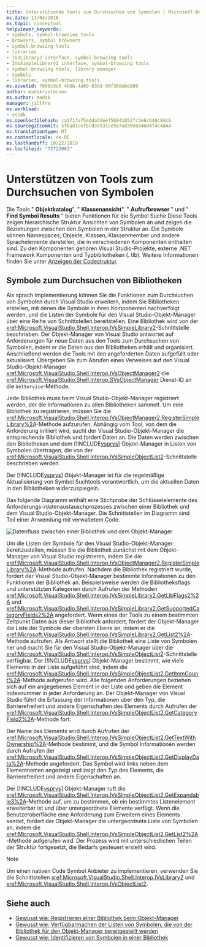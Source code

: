 ```yaml
---
title: Unterstützende Tools zum Durchsuchen von Symbolen | Microsoft-Dokumentation
ms.date: 11/04/2016
ms.topic: conceptual
helpviewer_keywords:
- symbols, symbol-browsing tools
- browsers, symbol browsers
- symbol-browsing tools
- libraries
- IVsLibrary2 interface, symbol-browsing tools
- IVsSimpleLibrary2 interface, symbol-browsing tools
- symbol-browsing tools, library manager
- symbols
- libraries, symbol-browsing tools
ms.assetid: 70d8c9e5-4b0b-4a69-b3b3-90f36debe880
author: madskristensen
ms.author: madsk
manager: jillfra
ms.workload:
- vssdk
ms.openlocfilehash: ca171fa75adda3deef5b941852fc3e6c648c84c6
ms.sourcegitcommit: 5f6ad1cefbcd3d531ce587ad30e684684f4c4d44
ms.translationtype: MT
ms.contentlocale: de-DE
ms.lasthandoff: 10/22/2019
ms.locfileid: "72723083"
---
```

# <a name="supporting-symbol-browsing-tools"></a>Unterstützen von Tools zum Durchsuchen von Symbolen
Die Tools " **Objektkatalog**", " **Klassenansicht**", " **Aufrufbrowser** " und " **Find Symbol Results** " bieten Funktionen für die Symbol Suche Diese Tools zeigen hierarchische Struktur Ansichten von Symbolen an und zeigen die Beziehungen zwischen den Symbolen in der Struktur an. Die Symbole können Namespaces, Objekte, Klassen, Klassenmember und andere Sprachelemente darstellen, die in verschiedenen Komponenten enthalten sind. Zu den Komponenten gehören Visual Studio-Projekte, externe .NET Framework Komponenten und Typbibliotheken (. tlb). Weitere Informationen finden Sie unter [Anzeigen der Codestruktur](../../ide/viewing-the-structure-of-code.md).

## <a name="symbol-browsing-libraries"></a>Symbole zum Durchsuchen von Bibliotheken
 Als sprach Implementierung können Sie die Funktionen zum Durchsuchen von Symbolen durch Visual Studio erweitern, indem Sie Bibliotheken erstellen, mit denen die Symbole in ihren Komponenten nachverfolgt werden, und die Listen der Symbole für den Visual Studio-Objekt-Manager über eine Reihe von Schnittstellen bereitstellen. Eine Bibliothek wird von der <xref:Microsoft.VisualStudio.Shell.Interop.IVsSimpleLibrary2>-Schnittstelle beschrieben. Der Objekt-Manager von Visual Studio antwortet auf Anforderungen für neue Daten aus den Tools zum Durchsuchen von Symbolen, indem er die Daten aus den Bibliotheken erhält und organisiert. Anschließend werden die Tools mit den angeforderten Daten aufgefüllt oder aktualisiert. Übergeben Sie zum Abrufen eines Verweises auf den Visual Studio-Objekt-Manager <xref:Microsoft.VisualStudio.Shell.Interop.IVsObjectManager2> die <xref:Microsoft.VisualStudio.Shell.Interop.SVsObjectManager> Dienst-ID an die `GetService`-Methode.

 Jede Bibliothek muss beim Visual Studio-Objekt-Manager registriert werden, der die Informationen zu allen Bibliotheken sammelt. Um eine Bibliothek zu registrieren, müssen Sie die <xref:Microsoft.VisualStudio.Shell.Interop.IVsObjectManager2.RegisterSimpleLibrary%2A>-Methode aufzurufen. Abhängig vom Tool, von dem die Anforderung initiiert wird, sucht der Visual Studio-Objekt-Manager die entsprechende Bibliothek und fordert Daten an. Die Daten werden zwischen den Bibliotheken und dem [!INCLUDE[vsprvs](../../code-quality/includes/vsprvs_md.md)] Objekt-Manager in Listen von Symbolen übertragen, die von der <xref:Microsoft.VisualStudio.Shell.Interop.IVsSimpleObjectList2>-Schnittstelle beschrieben werden.

 Der [!INCLUDE[vsprvs](../../code-quality/includes/vsprvs_md.md)] Objekt-Manager ist für die regelmäßige Aktualisierung von Symbol Suchtools verantwortlich, um die aktuellen Daten in den Bibliotheken widerzuspiegeln.

 Das folgende Diagramm enthält eine Stichprobe der Schlüsselelemente des Anforderungs-/datenaustauschprozesses zwischen einer Bibliothek und dem Visual Studio-Objekt-Manager. Die Schnittstellen im Diagramm sind Teil einer Anwendung mit verwaltetem Code.

 ![Datenfluss zwischen einer Bibliothek und dem Objekt-Manager](../../extensibility/internals/media/callbrowserdiagram.gif "Callbrowserdiagram")

 Um die Listen der Symbole für den Visual Studio-Objekt-Manager bereitzustellen, müssen Sie die Bibliothek zunächst mit dem Objekt-Manager von Visual Studio registrieren, indem Sie die <xref:Microsoft.VisualStudio.Shell.Interop.IVsObjectManager2.RegisterSimpleLibrary%2A>-Methode aufrufen. Nachdem die Bibliothek registriert wurde, fordert der Visual Studio-Objekt-Manager bestimmte Informationen zu den Funktionen der Bibliothek an. Beispielsweise werden die Bibliotheksflags und unterstützten Kategorien durch Aufrufen der Methoden <xref:Microsoft.VisualStudio.Shell.Interop.IVsSimpleLibrary2.GetLibFlags2%2A> und <xref:Microsoft.VisualStudio.Shell.Interop.IVsSimpleLibrary2.GetSupportedCategoryFields2%2A> angefordert. Wenn eines der Tools zu einem bestimmten Zeitpunkt Daten aus dieser Bibliothek anfordert, fordert der Objekt-Manager die Liste der Symbole der obersten Ebene an, indem er die <xref:Microsoft.VisualStudio.Shell.Interop.IVsSimpleLibrary2.GetList2%2A>-Methode aufrufen. Als Antwort stellt die Bibliothek eine Liste von Symbolen her und macht Sie für den Visual Studio-Objekt-Manager über die <xref:Microsoft.VisualStudio.Shell.Interop.IVsSimpleObjectList2>-Schnittstelle verfügbar. Der [!INCLUDE[vsprvs](../../code-quality/includes/vsprvs_md.md)] Objekt-Manager bestimmt, wie viele Elemente in der Liste aufgeführt sind, indem die <xref:Microsoft.VisualStudio.Shell.Interop.IVsSimpleObjectList2.GetItemCount%2A>-Methode aufgerufen wird. Alle folgenden Anforderungen beziehen sich auf ein angegebenes Element in der Liste und geben die Element Indexnummer in jeder Anforderung an. Der Objekt-Manager von Visual Studio führt die Erfassung der Informationen über den Typ, die Barrierefreiheit und andere Eigenschaften des Elements durch Aufrufen der <xref:Microsoft.VisualStudio.Shell.Interop.IVsSimpleObjectList2.GetCategoryField2%2A>-Methode fort.

 Der Name des Elements wird durch Aufrufen der <xref:Microsoft.VisualStudio.Shell.Interop.IVsSimpleObjectList2.GetTextWithOwnership%2A>-Methode bestimmt, und die Symbol Informationen werden durch Aufrufen der <xref:Microsoft.VisualStudio.Shell.Interop.IVsSimpleObjectList2.GetDisplayData%2A>-Methode angefordert. Das Symbol wird links neben dem Elementnamen angezeigt und zeigt den Typ des Elements, die Barrierefreiheit und andere Eigenschaften an.

 Der [!INCLUDE[vsprvs](../../code-quality/includes/vsprvs_md.md)] Objekt-Manager ruft die <xref:Microsoft.VisualStudio.Shell.Interop.IVsSimpleObjectList2.GetExpandable3%2A>-Methode auf, um zu bestimmen, ob ein bestimmtes Listenelement erweiterbar ist und über untergeordnete Elemente verfügt. Wenn die Benutzeroberfläche eine Anforderung zum Erweitern eines Elements sendet, fordert der Objekt-Manager die untergeordnete Liste von Symbolen an, indem die <xref:Microsoft.VisualStudio.Shell.Interop.IVsSimpleObjectList2.GetList2%2A>-Methode aufgerufen wird. Der Prozess wird mit unterschiedlichen Teilen der Struktur fortgesetzt, die Bedarfs gesteuert erstellt wird.

> [!NOTE]
> Um einen nativen Code Symbol Anbieter zu implementieren, verwenden Sie die Schnittstellen <xref:Microsoft.VisualStudio.Shell.Interop.IVsLibrary2> und <xref:Microsoft.VisualStudio.Shell.Interop.IVsObjectList2>.

## <a name="see-also"></a>Siehe auch
- [Gewusst wie: Registrieren einer Bibliothek beim Objekt-Manager](../../extensibility/internals/how-to-register-a-library-with-the-object-manager.md)
- [Gewusst wie: Verfügbarmachen der Listen von Symbolen, die von der Bibliothek für den Objekt-Manager bereitgestellt werden](../../extensibility/internals/how-to-expose-lists-of-symbols-provided-by-the-library-to-the-object-manager.md)
- [Gewusst wie: Identifizieren von Symbolen in einer Bibliothek](../../extensibility/internals/how-to-identify-symbols-in-a-library.md)